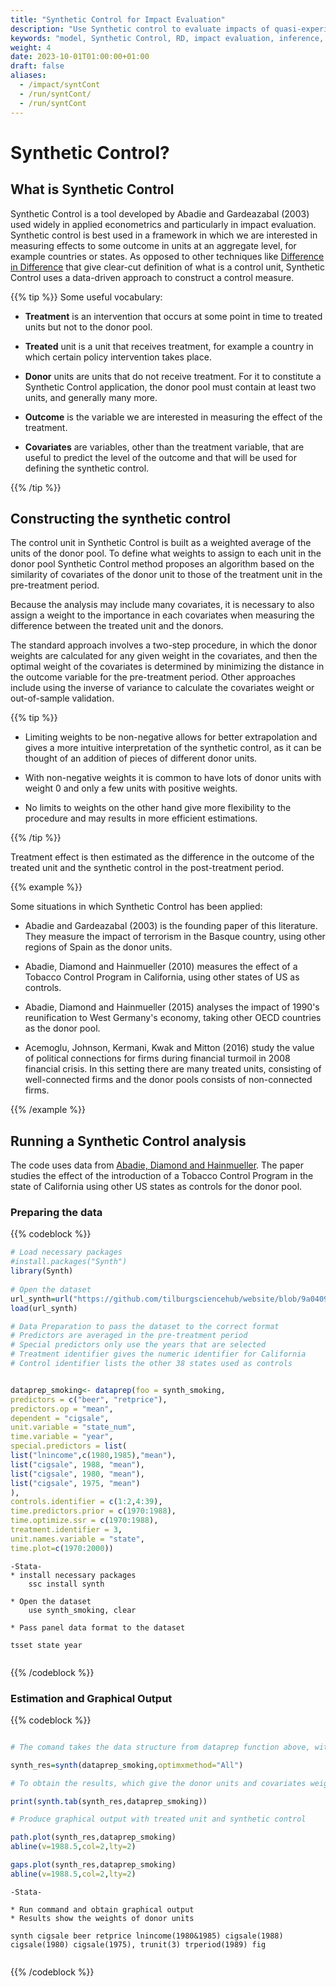 ```yaml
---
title: "Synthetic Control for Impact Evaluation"
description: "Use Synthetic control to evaluate impacts of quasi-experiments"
keywords: "model, Synthetic Control, RD, impact evaluation, inference, quasi-experiment, abadie"
weight: 4
date: 2023-10-01T01:00:00+01:00
draft: false
aliases:
  - /impact/syntCont
  - /run/syntCont/
  - /run/syntCont
---
```

# Synthetic Control?

## What is Synthetic Control

Synthetic Control is a tool developed by Abadie and Gardeazabal (2003) used widely in applied econometrics and particularly in impact evaluation. Synthetic control is best used in a framework in which we are interested in measuring effects to some outcome in units at an aggregate level, for example countries or states. As opposed to other techniques like [Difference in Difference](/canonical-DiD) that give clear-cut definition of what is a control unit, Synthetic Control uses a data-driven approach to construct a control measure.

{{% tip %}}
Some useful vocabulary:

 - **Treatment** is an intervention that occurs at some point in time to treated units but not to the donor pool.

 - **Treated** unit is a unit that receives treatment, for example a country in which certain policy intervention takes place.

 - **Donor** units are units that do not receive treatment. For it to constitute a Synthetic Control application, the donor pool must contain at least two units, and generally many more.
 
 - **Outcome** is the variable we are interested in measuring the effect of the treatment.
 
 - **Covariates** are variables, other than the treatment variable, that are useful to predict the level of the outcome and that will be used for defining the synthetic control.
 
{{% /tip %}}

## Constructing the synthetic control

The control unit in Synthetic Control is built as a weighted average of the units of the donor pool. To define what weights to assign to each unit in the donor pool Synthetic Control method proposes an algorithm based on the similarity of covariates of the donor unit to those of the treatment unit in the pre-treatment period.

Because the analysis may include many covariates, it is necessary to also assign a weight to the importance in each covariates when measuring the difference between the treated unit and the donors.

The standard approach involves a two-step procedure, in which the donor weights are calculated for any given weight in the covariates, and then the optimal weight of the covariates is determined by minimizing the distance in the outcome variable for the pre-treatment period. Other approaches include using the inverse of variance to calculate the covariates weight or out-of-sample validation.

{{% tip %}}

 - Limiting weights to be non-negative allows for better extrapolation and gives a more intuitive interpretation of the synthetic control, as it can be thought of an addition of pieces of different donor units.
 
  - With non-negative weights it is common to have lots of donor units with weight 0 and only a few units with positive weights.

 - No limits to weights on the other hand give more flexibility to the procedure and may results in more efficient estimations.
 
{{% /tip %}}

Treatment effect is then estimated as the difference in the outcome of the treated unit and the synthetic control in the post-treatment period.

{{% example %}}

Some situations in which Synthetic Control has been applied:

 - Abadie and Gardeazabal (2003) is the founding paper of this literature. They measure the impact of terrorism in the Basque country, using other regions of Spain as the donor units.
 
 - Abadie, Diamond and Hainmueller (2010) measures the effect of a Tobacco Control Program in California, using other states of US as controls.
 
 - Abadie, Diamond and Hainmueller (2015) analyses the impact of 1990's reunification to West Germany's economy, taking other OECD countries as the donor pool.

 - Acemoglu, Johnson, Kermani, Kwak and Mitton (2016) study the value of political connections for firms during financial turmoil in 2008 financial crisis. In this setting there are many treated units, consisting of well-connected firms and the donor pools consists of non-connected firms.

{{% /example %}}

## Running a Synthetic Control analysis

The code uses data from [Abadie, Diamond and Hainmueller](https://www.nber.org/papers/w12831). The paper studies the effect of the introduction of a Tobacco Control Program in the state of California using other US states as controls for the donor pool. 

### Preparing the data

{{% codeblock %}}

```R
# Load necessary packages
#install.packages("Synth")
library(Synth)
	
# Open the dataset
url_synth=url("https://github.com/tilburgsciencehub/website/blob/9a0409c87948eb2cc523f9233b8e622574f55cac/content/topics/analyze-data/regressions-paneldata/synth_smoking.Rdata?raw=true")
load(url_synth)

# Data Preparation to pass the dataset to the correct format
# Predictors are averaged in the pre-treatment period
# Special predictors only use the years that are selected
# Treatment identifier gives the numeric identifier for California
# Control identifier lists the other 38 states used as controls


dataprep_smoking<- dataprep(foo = synth_smoking,
predictors = c("beer", "retprice"),
predictors.op = "mean",
dependent = "cigsale",
unit.variable = "state_num",
time.variable = "year",
special.predictors = list(
list("lnincome",c(1980,1985),"mean"),
list("cigsale", 1988, "mean"),
list("cigsale", 1980, "mean"),
list("cigsale", 1975, "mean")
),
controls.identifier = c(1:2,4:39),
time.predictors.prior = c(1970:1988),
time.optimize.ssr = c(1970:1988),
treatment.identifier = 3,
unit.names.variable = "state",
time.plot=c(1970:2000))


```

```
-Stata-
* install necessary packages
	ssc install synth

* Open the dataset
	use synth_smoking, clear

* Pass panel data format to the dataset

tsset state year


```
{{% /codeblock %}}


### Estimation and Graphical Output


{{% codeblock %}}

```R

# The comand takes the data structure from dataprep function above, with the defined dependent variable and regressors

synth_res=synth(dataprep_smoking,optimxmethod="All")

# To obtain the results, which give the donor units and covariates weights

print(synth.tab(synth_res,dataprep_smoking))

# Produce graphical output with treated unit and synthetic control

path.plot(synth_res,dataprep_smoking)
abline(v=1988.5,col=2,lty=2)

gaps.plot(synth_res,dataprep_smoking)
abline(v=1988.5,col=2,lty=2)


```

```
-Stata-

* Run command and obtain graphical output
* Results show the weights of donor units

synth cigsale beer retprice lnincome(1980&1985) cigsale(1988)  cigsale(1980) cigsale(1975), trunit(3) trperiod(1989) fig


```
{{% /codeblock %}}


